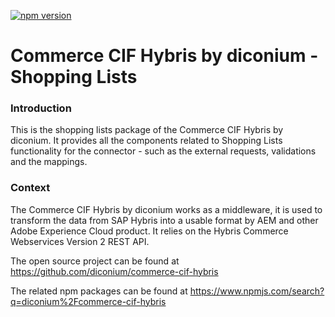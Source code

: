 [![npm version](https://badge.fury.io/js/%40diconium%2Fcommerce-cif-hybris-shoppinglists.svg)](https://www.npmjs.com/package/@diconium/commerce-cif-hybris-shoppinglists)

# Commerce CIF Hybris by diconium - Shopping Lists

### Introduction

This is the shopping lists package of the Commerce CIF Hybris by diconium.
It provides all the components related to Shopping Lists functionality for the connector - such as the external requests, validations and the mappings.

### Context

The Commerce CIF Hybris by diconium works as a middleware, it is used to transform the data from SAP Hybris into a usable format by AEM and other Adobe Experience Cloud product. It relies on the Hybris Commerce Webservices Version 2 REST API.

The open source project can be found at https://github.com/diconium/commerce-cif-hybris

The related npm packages can be found at https://www.npmjs.com/search?q=diconium%2Fcommerce-cif-hybris
